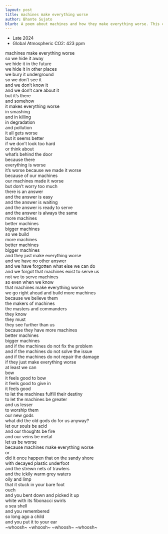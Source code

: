 ```yaml
---    
layout: post    
title: machines make everything worse    
author: Bhante Sujato    
blurb: A poem about machines and how they make everything worse. This came to me in Poland.    
---    
```

    
- Late 2024    
- Global Atmospheric CO2: 423 ppm    
    
machines make everything worse    
so we hide it away    
we hide it in the future    
we hide it in other places    
we bury it underground    
so we don’t see it    
and we don’t know it    
and we don’t care about it    
but it’s there    
and somehow    
it makes everything worse    
in smashing    
and in killing    
in degradation    
and pollution    
it all gets worse    
but it seems better    
if we don’t look too hard    
or think about    
what’s behind the door    
because there    
everything is worse    
it’s worse because we made it worse    
because of our machines    
our machines made it worse    
but don’t worry too much    
there is an answer    
and the answer is easy    
and the answer is waiting    
and the answer is ready to serve    
and the answer is always the same    
more machines    
better machines    
bigger machines    
so we build     
more machines    
better machines    
bigger machines    
and they just make everything worse    
and we have no other answer    
and we have forgotten what else we can do    
and we forgot that machines exist to serve us    
not we to serve machines    
so even when we know    
that machines make everything worse    
we go right ahead and build more machines    
because we believe them    
the makers of machines    
the masters and commanders    
they know    
they must    
they see further than us    
because they have 
more machines    
better machines    
bigger machines    
and if the machines do not fix the problem    
and if the machines do not solve the issue    
and if the machines do not repair the damage    
if they just make everything worse    
at least we can     
bow    
it feels good to bow    
it feels good to give in    
it feels good     
to let the machines fulfill their destiny    
to let the machines be greater    
and us lesser    
to worship them     
our new gods    
what did the old gods do for us anyway?    
let our souls be acid    
and our thoughts be fire    
and our veins be metal    
let us be worse    
because machines make everything worse    
or    
did it once happen that on the sandy shore    
with decayed plastic underfoot    
and the strewn nets of trawlers    
and the ickily warm grey waters    
oily and limp    
that it stuck in your bare foot     
ouch    
and you bent down and picked it up    
white with its fibonacci swirls    
a sea shell    
and you remembered    
so long ago a child    
and you put it to your ear    
~whoosh~ ~whoosh~ ~whoosh~ ~whoosh~
